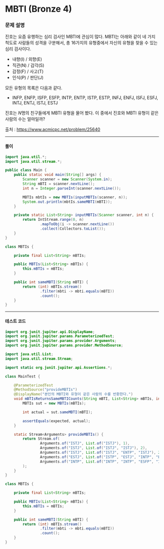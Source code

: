 # MBTI (Bronze 4)

### 문제 설명

진호는 요즘 유행하는 심리 검사인 MBTI에 관심이 많다. MBTI는 아래와 같이 네 가지 척도로 사람들의 성격을 구분해서, 총 $16$가지의 유형중에서 자신의 유형을 찾을 수 있는 심리 검사이다.

* 내향(I) / 외향(E)
* 직관(N) / 감각(S)
* 감정(F) / 사고(T)
* 인식(P) / 판단(J)

모든 유형의 목록은 다음과 같다.

* INFP, ENFP, ISFP, ESFP, INTP, ENTP, ISTP, ESTP, INFJ, ENFJ, ISFJ, ESFJ, INTJ, ENTJ, ISTJ, ESTJ

진호는 $N$명의 친구들에게 MBTI 유형을 물어 봤다. 이 중에서 진호와 MBTI 유형이 같은 사람의 수는 얼마일까?

출처 : https://www.acmicpc.net/problem/25640

---

#### 풀이
~~~java
import java.util.*;
import java.util.stream.*;

public class Main {
    public static void main(String[] args) {
        Scanner scanner = new Scanner(System.in);
        String mBTI = scanner.nextLine();
        int n = Integer.parseInt(scanner.nextLine());

        MBTIs mbtIs = new MBTIs(inputMBTIs(scanner, n));
        System.out.println(mbtIs.sameMBTI(mBTI));
    }

    private static List<String> inputMBTIs(Scanner scanner, int n) {
        return IntStream.range(0, n)
                .mapToObj(i -> scanner.nextLine())
                .collect(Collectors.toList());
    }
}

class MBTIs {

    private final List<String> mBTIs;

    public MBTIs(List<String> mBTIs) {
        this.mBTIs = mBTIs;
    }

    public int sameMBTI(String mBTI) {
        return (int) mBTIs.stream()
                .filter(mbti -> mbti.equals(mBTI))
                .count();
    }
}
~~~

---

#### 테스트 코드
~~~java
import org.junit.jupiter.api.DisplayName;
import org.junit.jupiter.params.ParameterizedTest;
import org.junit.jupiter.params.provider.Arguments;
import org.junit.jupiter.params.provider.MethodSource;

import java.util.List;
import java.util.stream.Stream;

import static org.junit.jupiter.api.Assertions.*;

class MainTest {

    @ParameterizedTest
    @MethodSource("provideMBTIs")
    @DisplayName("본인의 MBTI와 유형이 같은 사람의 수를 반환한다.")
    void mBTIsReturnsSameMBTICounts(String mBTI, List<String> mBTIs, int expected) {
        MBTIs sut = new MBTIs(mBTIs);

        int actual = sut.sameMBTI(mBTI);

        assertEquals(expected, actual);
    }

    static Stream<Arguments> provideMBTIs() {
        return Stream.of(
                Arguments.of("ISTJ", List.of("ISTJ"), 1),
                Arguments.of("ISTJ", List.of("ISTJ", "ISTJ"), 2),
                Arguments.of("ISTJ", List.of("ISTJ", "ENTP", "ISTJ"), 2),
                Arguments.of("ESTJ", List.of("ISTP", "ESTJ", "INTP", "ESTJ", "ENTJ"), 2),
                Arguments.of("INTP", List.of("INTP", "INTP", "ESFP", "ISFP", "INFP", "INTP"), 3)
        );
    }
}

class MBTIs {

    private final List<String> mBTIs;

    public MBTIs(List<String> mBTIs) {
        this.mBTIs = mBTIs;
    }

    public int sameMBTI(String mBTI) {
        return (int) mBTIs.stream()
                .filter(mbti -> mbti.equals(mBTI))
                .count();
    }
}
~~~
